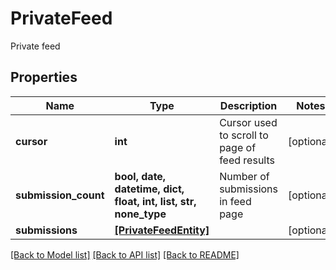 # PrivateFeed

Private feed
## Properties
Name | Type | Description | Notes
------------ | ------------- | ------------- | -------------
**cursor** | **int** | Cursor used to scroll to page of feed results | [optional] 
**submission_count** | **bool, date, datetime, dict, float, int, list, str, none_type** | Number of submissions in feed page | [optional] 
**submissions** | [**[PrivateFeedEntity]**](PrivateFeedEntity.md) |  | [optional] 

[[Back to Model list]](../README.md#documentation-for-models) [[Back to API list]](../README.md#documentation-for-api-endpoints) [[Back to README]](../README.md)


